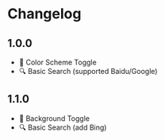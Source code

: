 # Changelog

## 1.0.0

- 🌙 Color Scheme Toggle
- 🔍 Basic Search (supported Baidu/Google)

## 1.1.0

- 🎴 Background Toggle
- 🔍 Basic Search (add Bing)
